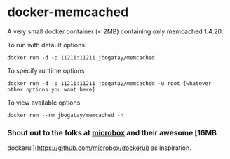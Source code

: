 docker-memcached
================

A very small docker container (&lt; 2MB) containing only memcached 1.4.20.

To run with default options:

    docker run -d -p 11211:11211 jbogatay/memcached

To specify runtime options

    docker run -d -p 11211:11211 jbogatay/memcached -u root [whatever other options you want here]

To view available options

    docker run --rm jbogatay/memcached -h



### Shout out to the folks at [microbox](http://microbox.io) and their awesome [16MB 
dockerui](https://github.com/microbox/dockerui) as inspiration.

